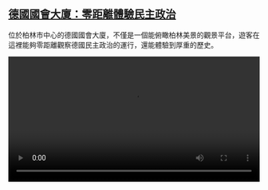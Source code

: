 <!--1716562024000-->
[德國國會大廈：零距離體驗民主政治](https://www.dw.com/zh/%E5%BE%B7%E5%9C%8B%E5%9C%8B%E6%9C%83%E5%A4%A7%E5%BB%88%EF%BC%9A%E9%9B%B6%E8%B7%9D%E9%9B%A2%E9%AB%94%E9%A9%97%E6%B0%91%E4%B8%BB%E6%94%BF%E6%B2%BB/a-69143641)
------

<p>位於柏林市中心的德國國會大廈，不僅是一個能俯瞰柏林美景的觀景平台，遊客在這裡能夠零距離觀察德國民主政治的運行，還能體驗到厚重的歷史。</small></p><video src="https://tvdownloaddw-a.akamaihd.net/Events/mp4/vdt_zh/2024/bchi240521_reichstag_01smw_AVC_1280x720.mp4" controls style="width:100%"></video>
